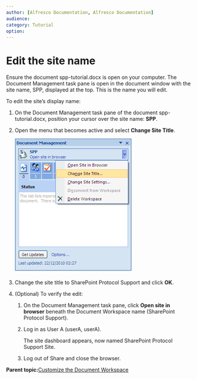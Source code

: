 ```yaml
---
author: [Alfresco Documentation, Alfresco Documentation]
audience: 
category: Tutorial
option: 
---
```


# Edit the site name

Ensure the document spp-tutorial.docx is open on your computer. The Document Management task pane is open in the document window with the site name, SPP, displayed at the top. This is the name you will edit.

To edit the site’s display name:

1.  On the Document Management task pane of the document spp-tutorial.docx, position your cursor over the site name: **SPP**.

2.  Open the menu that becomes active and select **Change Site Title**.

    ![](../images/ChangeSiteTitle.png)

3.  Change the site title to SharePoint Protocol Support and click **OK**.

4.  \(Optional\) To verify the edit:

    1.  On the Document Management task pane, click **Open site in browser** beneath the Document Workspace name \(SharePoint Protocol Support\).

    2.  Log in as User A \(userA, userA\).

        The site dashboard appears, now named SharePoint Protocol Support Site.

    3.  Log out of Share and close the browser.


**Parent topic:**[Customize the Document Workspace](../concepts/gs-spp-workspace-customize.md)

